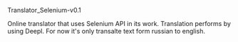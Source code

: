 Translator_Selenium-v0.1

Online translator that uses Selenium API in its work. Translation performs by using Deepl. For now it's only transalte text form russian to english.
